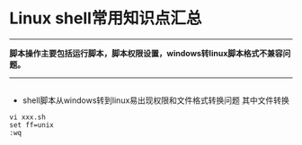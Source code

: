 # Linux shell常用知识点汇总
***
**脚本操作主要包括运行脚本，脚本权限设置，windows转linux脚本格式不兼容问题。**
***
## 
- shell脚本从windows转到linux易出现权限和文件格式转换问题
其中文件转换
```language
vi xxx.sh
set ff=unix
:wq
```